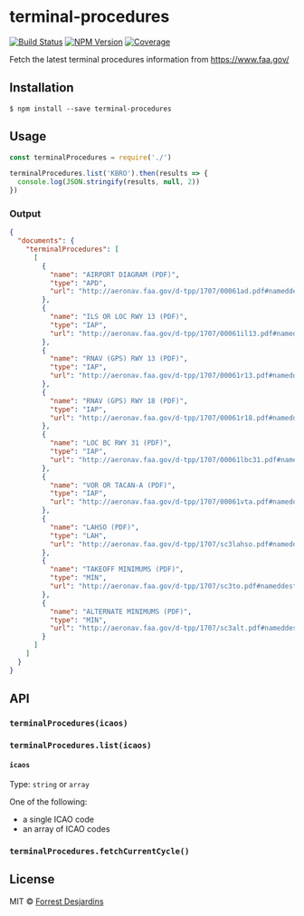 # terminal-procedures

[![Build Status][travis-image]][travis-url]
[![NPM Version][npm-image]][npm-url]
[![Coverage][coveralls-image]][coveralls-url]

Fetch the latest terminal procedures information from https://www.faa.gov/

## Installation

```
$ npm install --save terminal-procedures
```

## Usage

```js
const terminalProcedures = require('./')

terminalProcedures.list('KBRO').then(results => {
  console.log(JSON.stringify(results, null, 2))
})
```

### Output

```json
{
  "documents": {
    "terminalProcedures": [
      [
        {
          "name": "AIRPORT DIAGRAM (PDF)",
          "type": "APD",
          "url": "http://aeronav.faa.gov/d-tpp/1707/00061ad.pdf#nameddest=(BRO)"
        },
        {
          "name": "ILS OR LOC RWY 13 (PDF)",
          "type": "IAP",
          "url": "http://aeronav.faa.gov/d-tpp/1707/00061il13.pdf#nameddest=(BRO)"
        },
        {
          "name": "RNAV (GPS) RWY 13 (PDF)",
          "type": "IAP",
          "url": "http://aeronav.faa.gov/d-tpp/1707/00061r13.pdf#nameddest=(BRO)"
        },
        {
          "name": "RNAV (GPS) RWY 18 (PDF)",
          "type": "IAP",
          "url": "http://aeronav.faa.gov/d-tpp/1707/00061r18.pdf#nameddest=(BRO)"
        },
        {
          "name": "LOC BC RWY 31 (PDF)",
          "type": "IAP",
          "url": "http://aeronav.faa.gov/d-tpp/1707/00061lbc31.pdf#nameddest=(BRO)"
        },
        {
          "name": "VOR OR TACAN-A (PDF)",
          "type": "IAP",
          "url": "http://aeronav.faa.gov/d-tpp/1707/00061vta.pdf#nameddest=(BRO)"
        },
        {
          "name": "LAHSO (PDF)",
          "type": "LAH",
          "url": "http://aeronav.faa.gov/d-tpp/1707/sc3lahso.pdf#nameddest=(BRO)"
        },
        {
          "name": "TAKEOFF MINIMUMS (PDF)",
          "type": "MIN",
          "url": "http://aeronav.faa.gov/d-tpp/1707/sc3to.pdf#nameddest=(BRO)"
        },
        {
          "name": "ALTERNATE MINIMUMS (PDF)",
          "type": "MIN",
          "url": "http://aeronav.faa.gov/d-tpp/1707/sc3alt.pdf#nameddest=(BRO)"
        }
      ]
    ]
  }
}
```

## API

### `terminalProcedures(icaos)`
### `terminalProcedures.list(icaos)`

#### `icaos`

Type: `string` or `array`

One of the following:
- a single ICAO code
- an array of ICAO codes

### `terminalProcedures.fetchCurrentCycle()`

## License

MIT © [Forrest Desjardins](https://github.com/fdesjardins)

[npm-url]: https://www.npmjs.com/package/terminal-procedures
[npm-image]: https://img.shields.io/npm/v/terminal-procedures.svg?style=flat
[travis-url]: https://travis-ci.org/fdesjardins/terminal-procedures
[travis-image]: https://img.shields.io/travis/fdesjardins/terminal-procedures.svg?style=flat
[coveralls-url]: https://coveralls.io/r/fdesjardins/terminal-procedures
[coveralls-image]: https://img.shields.io/coveralls/fdesjardins/terminal-procedures.svg?style=flat
